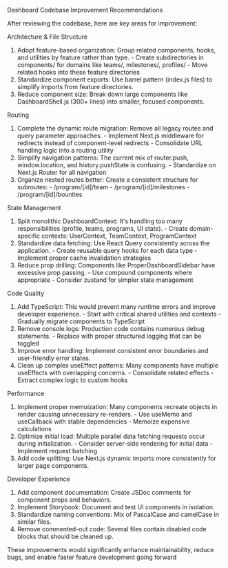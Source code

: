 Dashboard Codebase Improvement Recommendations

  After reviewing the codebase, here are key areas for improvement:

  Architecture & File Structure

  1. Adopt feature-based organization: Group related components, hooks, and utilities by feature rather than type.
    - Create subdirectories in components/ for domains like teams/, milestones/, profiles/
    - Move related hooks into these feature directories
  2. Standardize component exports: Use barrel pattern (index.js files) to simplify imports from feature directories.
  3. Reduce component size: Break down large components like DashboardShell.js (300+ lines) into smaller, focused components.

  Routing

  1. Complete the dynamic route migration: Remove all legacy routes and query parameter approaches.
    - Implement Next.js middleware for redirects instead of component-level redirects
    - Consolidate URL handling logic into a routing utility
  2. Simplify navigation patterns: The current mix of router.push, window.location, and history.pushState is confusing.
    - Standardize on Next.js Router for all navigation
  3. Organize nested routes better: Create a consistent structure for subroutes:
    - /program/[id]/team
    - /program/[id]/milestones
    - /program/[id]/bounties

  State Management

  1. Split monolithic DashboardContext: It's handling too many responsibilities (profile, teams, programs, UI state).
    - Create domain-specific contexts: UserContext, TeamContext, ProgramContext
  2. Standardize data fetching: Use React Query consistently across the application.
    - Create reusable query hooks for each data type
    - Implement proper cache invalidation strategies
  3. Reduce prop drilling: Components like ProperDashboardSidebar have excessive prop passing.
    - Use compound components where appropriate
    - Consider zustand for simpler state management

  Code Quality

  1. Add TypeScript: This would prevent many runtime errors and improve developer experience.
    - Start with critical shared utilities and contexts
    - Gradually migrate components to TypeScript
  2. Remove console.logs: Production code contains numerous debug statements.
    - Replace with proper structured logging that can be toggled
  3. Improve error handling: Implement consistent error boundaries and user-friendly error states.
  4. Clean up complex useEffect patterns: Many components have multiple useEffects with overlapping concerns.
    - Consolidate related effects
    - Extract complex logic to custom hooks

  Performance

  1. Implement proper memoization: Many components recreate objects in render causing unnecessary re-renders.
    - Use useMemo and useCallback with stable dependencies
    - Memoize expensive calculations
  2. Optimize initial load: Multiple parallel data fetching requests occur during initialization.
    - Consider server-side rendering for initial data
    - Implement request batching
  3. Add code splitting: Use Next.js dynamic imports more consistently for larger page components.

  Developer Experience

  1. Add component documentation: Create JSDoc comments for component props and behaviors.
  2. Implement Storybook: Document and test UI components in isolation.
  3. Standardize naming conventions: Mix of PascalCase and camelCase in similar files.
  4. Remove commented-out code: Several files contain disabled code blocks that should be cleaned up.

  These improvements would significantly enhance maintainability, reduce bugs, and enable faster feature development going forward